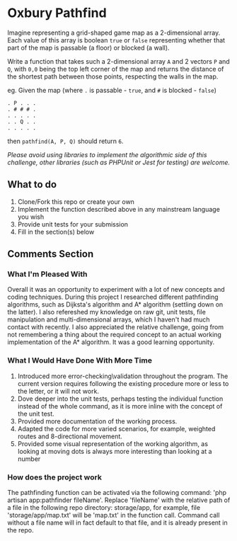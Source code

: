 # Oxbury Pathfind

Imagine representing a grid-shaped game map as a 2-dimensional array. Each value of this array is
boolean `true` or `false` representing whether that part of the map is passable (a floor) or blocked
(a wall).

Write a function that takes such a 2-dimensional array `A` and 2 vectors `P` and `Q`, with `0,0` being the top left corner of the map and returns the distance of the shortest path between those points, respecting the walls in the map.

eg. Given the map (where `.` is passable - `true`, and `#` is blocked - `false`)

```
. P . . .
. # # # .
. . . . .
. . Q . .
. . . . .
```

then `pathfind(A, P, Q)` should return `6`.

_Please avoid using libraries to implement the algorithmic side of this challenge, other libraries (such as PHPUnit or Jest for testing) are welcome._

## What to do

1. Clone/Fork this repo or create your own
2. Implement the function described above in any mainstream language you wish
3. Provide unit tests for your submission
4. Fill in the section(s) below

## Comments Section

<!---
Please fill in the sections below after you complete the challenge.
--->

### What I'm Pleased With

Overall it was an opportunity to experiment with a lot of new concepts and coding techniques. During this project I researched different pathfinding algorithms, such as Dijksta's algorithm and A* algorithm (settling down on the latter). I also refereshed my knowledge on raw git, unit tests, file manipulation and multi-dimensional arrays, which I haven't had much contact with recently. I also appreciated the relative challenge, going from not remembering a thing about the required concept to an actual working implementation of the A* algorithm. It was a good learning opportunity.

### What I Would Have Done With More Time

1. Introduced more error-checking\validation throughout the program. The current version requires following the existing procedure more or less to the letter, or it will not work.
2. Dove deeper into the unit tests, perhaps testing the individual function instead of the whole command, as it is more inline with the concept of the unit test.
3. Provided more documentation of the working process.
4. Adapted the code for more varied scenarios, for example, weighted routes and 8-directional movement.
5. Provided some visual representation of the working algorithm, as looking at moving dots is always more interesting than looking at a number

### How does the project work

The pathfinding function can be activated via the following command: 'php artisan app:pathfinder fileName'. Replace 'fileName' with the relative path of a file in the following repo directory: storage/app, for example, file  'storage/app/map.txt' will be 'map.txt' in the function call. Command call without a file name will in fact default to that file, and it is already present in the repo.

